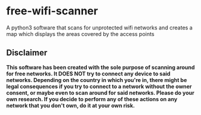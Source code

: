 # free-wifi-scanner
A python3 software that scans for unprotected wifi networks and creates a map which displays the areas covered by the access points

## Disclaimer
**This software has been created with the sole purpose of scanning around for free networks. It DOES NOT try to connect any device to said networks. Depending on the country in which you're in, there might be legal consequences if you try to connect to a network without the owner consent, or maybe even to scan around for said networks. Please do your own research. If you decide to perform any of these actions on any network that you don't own, do it at your own risk.**
